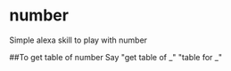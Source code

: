# number
Simple alexa skill to play with number

##To get table of number 
Say "get table of _"
  "table for _"
